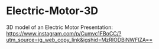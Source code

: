 # Electric-Motor-3D
3D model of an Electric Motor
Presentation: https://www.instagram.com/p/Cumvc1FBoCC/?utm_source=ig_web_copy_link&igshid=MzRlODBiNWFlZA==
